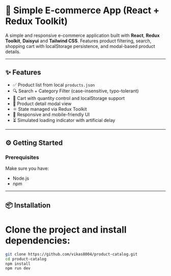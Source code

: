 # 🛒 Simple E-commerce App (React + Redux Toolkit)

A simple and responsive e-commerce application built with **React**, **Redux Toolkit**, **Daisyui** and **Tailwind CSS**. Features product filtering, search, shopping cart with localStorage persistence, and modal-based product details.

---

## ✨ Features

- ✅ Product list from local `products.json`
- 🔍 Search + Category Filter (case-insensitive, typo-tolerant)
- 🛒 Cart with quantity control and localStorage support
- 🧾 Product detail modal view
- ⚛️ State managed via Redux Toolkit
- 🎯 Responsive and mobile-friendly UI
- ⏳ Simulated loading indicator with artificial delay

---

## ⚙️ Getting Started

### Prerequisites

Make sure you have:

- Node.js 
- npm 
---

## 📦 Installation

# Clone the project and install dependencies:

```bash
git clone https://github.com/vikas8004/product-catalog.git
cd product-catalog
npm install
npm run dev
